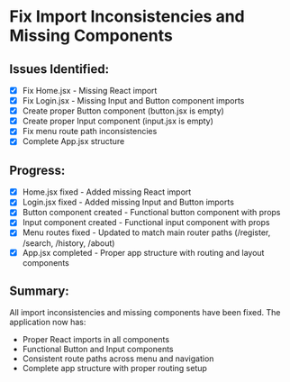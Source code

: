 # Fix Import Inconsistencies and Missing Components

## Issues Identified:
- [x] Fix Home.jsx - Missing React import
- [x] Fix Login.jsx - Missing Input and Button component imports  
- [x] Create proper Button component (button.jsx is empty)
- [x] Create proper Input component (input.jsx is empty)
- [x] Fix menu route path inconsistencies
- [x] Complete App.jsx structure

## Progress:
- [x] Home.jsx fixed - Added missing React import
- [x] Login.jsx fixed - Added missing Input and Button imports
- [x] Button component created - Functional button component with props
- [x] Input component created - Functional input component with props
- [x] Menu routes fixed - Updated to match main router paths (/register, /search, /history, /about)
- [x] App.jsx completed - Proper app structure with routing and layout components

## Summary:
All import inconsistencies and missing components have been fixed. The application now has:
- Proper React imports in all components
- Functional Button and Input components
- Consistent route paths across menu and navigation
- Complete app structure with proper routing setup
